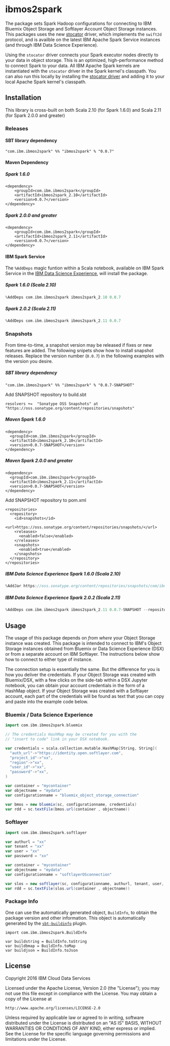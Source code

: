 # ibmos2spark

The package sets Spark Hadoop configurations for connecting to 
IBM Bluemix Object Storage and Softlayer Account Object Storage instances. This packages uses the new [stocator](https://github.com/SparkTC/stocator) driver, which implements the `swift2d` protocol, and is availble
on the latest IBM Apache Spark Service instances (and through IBM Data Science Experience). 

Using the `stocator` driver connects your Spark executor nodes directly 
to your data in object storage.
This is an optimized, high-performance method to connect Spark to your data. All IBM Apache Spark kernels
are instantiated with the `stocator` driver in the Spark kernel's classpath. 
You can also run this locally by installing the [stocator driver](https://github.com/SparkTC/stocator) 
and adding it to your local Apache Spark kernel's classpath. 


## Installation

This library is cross-built on both Scala 2.10 (for Spark 1.6.0) and Scala 2.11 (for Spark 2.0.0 and greater)

### Releases 

#### SBT library dependency

```
"com.ibm.ibmos2spark" %% "ibmos2spark" % "0.0.7"
```

#### Maven Dependency

##### Spark 1.6.0

```
<dependency>
    <groupId>com.ibm.ibmos2spark</groupId>
    <artifactId>ibmos2spark_2.10</artifactId>
    <version>0.0.7</version>
</dependency>
```

##### Spark 2.0.0 and greater

```
<dependency>
    <groupId>com.ibm.ibmos2spark</groupId>
    <artifactId>ibmos2spark_2.11</artifactId>
    <version>0.0.7</version>
</dependency>
```


#### IBM Spark Service  

The `%AddDeps` magic funtion within a Scala notebook, available on IBM Spark Service in the [IBM
Data Science Experience](http://datascience.ibm.com), will install the package.


##### Spark 1.6.0 (Scala 2.10)

```scala
%AddDeps com.ibm.ibmos2spark ibmos2spark_2.10 0.0.7
```

##### Spark 2.0.2 (Scala 2.11)

```scala
%AddDeps com.ibm.ibmos2spark ibmos2spark_2.11 0.0.7
```



### Snapshots

From time-to-time, a snapshot version may be released if fixes or new features are added. 
The following snipets show how to install snapshot releases. 
Replace the version number (`0.0.7`) in the following examples with the version you desire.

##### SBT library dependency

```
"com.ibm.ibmos2spark" %% "ibmos2spark" % "0.0.7-SNAPSHOT"
```

Add SNAPSHOT repository to build.sbt

```
resolvers +=  "Sonatype OSS Snapshots" at "https://oss.sonatype.org/content/repositories/snapshots"
```

##### Maven Spark 1.6.0

```
<dependency>
  <groupId>com.ibm.ibmos2spark</groupId>
  <artifactId>ibmos2spark_2.10</artifactId>
  <version>0.0.7-SNAPSHOT</version>
</dependency>
```

##### Maven Spark 2.0.0 and greater

```
<dependency>
  <groupId>com.ibm.ibmos2spark</groupId>
  <artifactId>ibmos2spark_2.11</artifactId>
  <version>0.0.7-SNAPSHOT</version>
</dependency>
```

Add SNAPSHOT repository to pom.xml

```
<repositories>
  <repository>
    <id>snapshots</id>
    <url>https://oss.sonatype.org/content/repositories/snapshots/</url>
    <releases>
      <enabled>false</enabled>
    </releases>
    <snapshots>
      <enabled>true</enabled>
    </snapshots>
  </repository>
</repositories>
```


##### IBM Data Science Experience Spark 1.6.0 (Scala 2.10)

```scala
%AddJar https://oss.sonatype.org/content/repositories/snapshots/com/ibm/ibmos2spark/ibmos2spark_2.10/0.0.7-SNAPSHOT/ibmos2spark_2.10-0.0.7-SNAPSHOT.jar -f
```

##### IBM Data Science Experience Spark 2.0.2 (Scala 2.11)

```scala
%AddDeps com.ibm.ibmos2spark ibmos2spark_2.11 0.0.7-SNAPSHOT --repository https://oss.sonatype.org/content/repositories/snapshots/
```

## Usage

The usage of this package depends on *from where* your Object Storage instance was created. This package
is intended to connect to IBM's Object Storage instances obtained from Bluemix or Data Science Experience 
(DSX) or from a separate account on IBM Softlayer. The instructions below show how to connect to 
either type of instance. 

The connection setup is essentially the same. But the difference for you is how you deliver the
credentials. If your Object Storage was created with Bluemix/DSX, with a few clicks on the side-tab
within a DSX Jupyter notebook, you can obtain your account credentials in the form of a HashMap object.
If your Object Storage was created with a Softlayer account, each part of the credentials will
be found as text that you can copy and paste into the example code below. 

### Bluemix / Data Science Experience


```scala
import com.ibm.ibmos2spark.bluemix

// The credentials HashMap may be created for you with the 
// "insert to code" link in your DSX notebook. 

var credentials = scala.collection.mutable.HashMap[String, String](
  "auth_url"->"https://identity.open.softlayer.com",
  "project_id"->"xx",
  "region"->"xx",
  "user_id"->"xx",
  "password"->"xx",
)

var container = "mycontainer"
var objectname = "mydata"
var configurationname = "bluemix_object_storage_connection"

var bmos = new bluemix(sc, configurationname, credentials)
var rdd = sc.textFile(bmos.url(container , objectname))

```


### Softlayer



```scala
import com.ibm.ibmos2spark.softlayer

var authurl = "xx"
var tenant = "xx"
var user = "xx"
var password = "xx"

var container = "mycontainer"
var objectname = "mydata"
var configurationname = "softlayerOSconnection"

var slos = new softlayer(sc, configurationname, authurl, tenant, user, password)
var rdd = sc.textFile(slos.url(container , objectname))

```

### Package Info

One can use the automatically generated object, `BuildInfo`, to obtain the package version
and other information. This object is automatically generated by the 
[`sbt-buildinfo`](https://github.com/sbt/sbt-buildinfo) plugin.

```
import com.ibm.ibmos2spark.BuildInfo

var buildstring = BuildInfo.toString
var buildbmap = BuildInfo.toMap
var buildjson = BuildInfo.toJson
``` 

## License 

Copyright 2016 IBM Cloud Data Services

Licensed under the Apache License, Version 2.0 (the "License");
you may not use this file except in compliance with the License.
You may obtain a copy of the License at

    http://www.apache.org/licenses/LICENSE-2.0

Unless required by applicable law or agreed to in writing, software
distributed under the License is distributed on an "AS IS" BASIS,
WITHOUT WARRANTIES OR CONDITIONS OF ANY KIND, either express or implied.
See the License for the specific language governing permissions and
limitations under the License.
